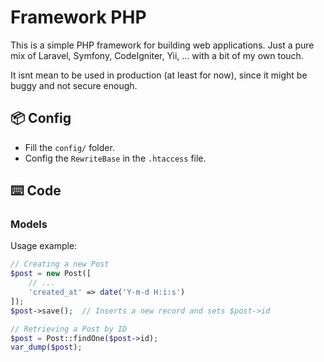 # Framework PHP

This is a simple PHP framework for building web applications.
Just a pure mix of Laravel, Symfony, CodeIgniter, Yii, ... with a bit of my own touch.

It isnt mean to be used in production (at least for now), since it might be buggy and not secure enough.

## 📦 Config

- Fill the `config/` folder.
- Config the `RewriteBase` in the `.htaccess` file.

## ⌨️ Code

### Models

Usage example:

```php
// Creating a new Post
$post = new Post([
    // ...
    'created_at' => date('Y-m-d H:i:s')
]);
$post->save();  // Inserts a new record and sets $post->id

// Retrieving a Post by ID
$post = Post::findOne($post->id);
var_dump($post);
```